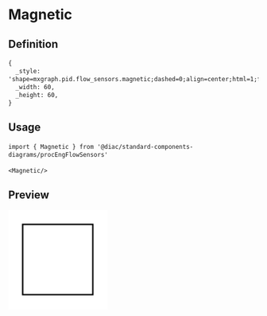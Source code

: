 # Magnetic

## Definition

```
{
  _style: 'shape=mxgraph.pid.flow_sensors.magnetic;dashed=0;align=center;html=1;fontSize=25;',
  _width: 60,
  _height: 60,
}
```

## Usage

```
import { Magnetic } from '@diac/standard-components-diagrams/procEngFlowSensors'

<Magnetic/>
```

## Preview

<img src="./magnetic.png" width="200"/>
